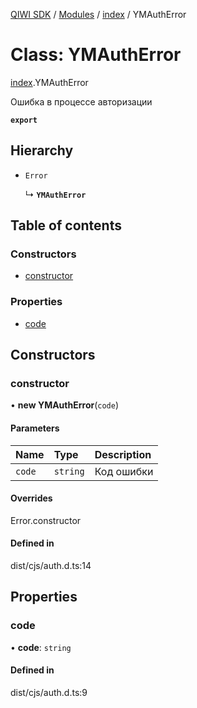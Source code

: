[QIWI SDK](../README.md) / [Modules](../modules.md) / [index](../modules/index.md) / YMAuthError

# Class: YMAuthError

[index](../modules/index.md).YMAuthError

Ошибка в процессе авторизации

**`export`**

## Hierarchy

- `Error`

  ↳ **`YMAuthError`**

## Table of contents

### Constructors

- [constructor](index.YMAuthError.md#constructor)

### Properties

- [code](index.YMAuthError.md#code)

## Constructors

### constructor

• **new YMAuthError**(`code`)

#### Parameters

| Name | Type | Description |
| :------ | :------ | :------ |
| `code` | `string` | Код ошибки |

#### Overrides

Error.constructor

#### Defined in

dist/cjs/auth.d.ts:14

## Properties

### code

• **code**: `string`

#### Defined in

dist/cjs/auth.d.ts:9
